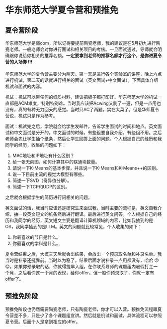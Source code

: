 # 华东师范大学夏令营和预推免

## 夏令营阶段

华东师范大学是弱com，所以记得要提前陶瓷老师，我的建议是在5月初九进行陶瓷老师。一般老师会对你进行面试和相关项目的考核。一旦面试通过，导师就会明确跟你说给你相关的推荐名额。**一定要拿到老师的推荐名额才行这个，是你进夏令营的入场券 :exclamation:**:exclamation::exclamation:

华东师范大学的夏令营主要分为两天。第一天是进行各个实验室的讲座，晚上六点进行机试，第二天的话就进行相关的面试（英文面试+中文面试）。下面具体介绍机试和面试的内容。

机试：机试可以带任何的纸质材料，建议把板子都打印好。华东师范大学的机试一直都是ACM难度，特别特别难。当时我应该把Acwing又刷了一遍，但是一点用也没有，真的有种无力回天的感觉。当时只AC了两题，实在太菜了。但是华师夏令营说，机试只是作为参考。

面试：机试完之后，学院就会给学生发邮件，告诉学生面试的时间和地点。英文面试和中文面试是分开的。中文面试的时候，有些组要自我介绍，有些组不用。之后老师会先让学生抽个纸条，然后让学生回答上面的问题。个人根据自己的经历和我同学的经历，收集的问题如下：

1. MAC地址和IP地址有什么区别？
2. 给一张无向图，如何计算其中的联通块数量。
3. 请说一下K-Means的基本步骤，并且说一下K-Means和K-Means++的区别。
4. 说一下目前主流的视觉大模型有哪些。
5. 简述一下SVD（奇异值分解）。
6. 简述一下TCP和UDP的区别。

之后就会根据学生的简历进行问相关的问题。

英文面试的话，我当时应该还是研究生来面试我，当时主要的流程是，英文自我介绍，抽一段英文短文的纸条然后进行翻译。最后进行英文问答。个人根据自己的经历和我同学的经历，英文短文主要是翻译计算机领域的内容，比如我抽到的是OS，我同学抽到的是LLM。英文的问题就比较常见，个人收集的如下：

1. 你最喜欢的节日是什么。
2. 你最喜欢的学科是什么。

夏令营结束之后，大概三天后就会出结果，会放出一个预录取名单和补录名单。我当时是补录还挺靠前。当时以为稳了，结果后面才说补录一点用都没有，哈哈 :rage: :rage:。如果你预录取的话，你就得提早入组，在你联系导师的课题组内暑假打工一个月，之后看你这一个月的表现，给你offer。但一般你预录取了，你就一定有offer了。

## 预推免阶段

预推免阶段也仍然需要陶瓷老师，只有陶瓷老师，你才可以入营。预推免流程跟夏令营差不多，只是少了各个课题组宣讲。然后就是机试和面试，具体流程可以参照夏令营。后面个人是拿到相应的offer。
